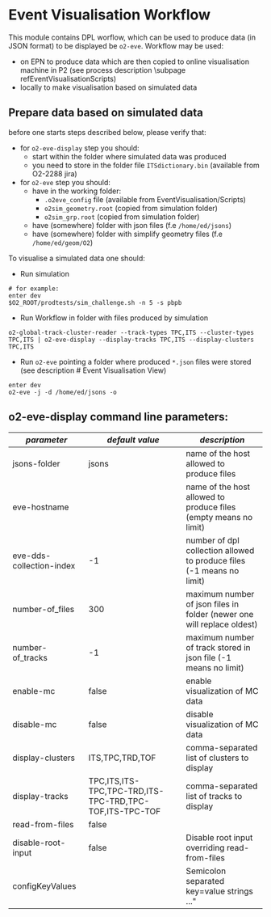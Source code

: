 <!-- doxy
\page refEventVisualisationWorkflow EventVisualisation Workflow
/doxy -->

# Event Visualisation Workflow

This module contains DPL worflow, which can be used to produce data (in JSON format) to be displayed be `o2-eve`. Workflow may be used:
* on EPN to produce data which are then copied to online visualisation machine in P2 (see process description \subpage refEventVisualisationScripts)
* locally to make visualisation based on simulated data


## Prepare data based on simulated data
before one starts steps described below, please verify that:
* for `o2-eve-display` step you should:
  * start within the folder where simulated data was produced
  * you need to store in the folder file ```ITSdictionary.bin``` (available from O2-2288 jira)
* for `o2-eve` step you should:
  * have in the working folder:
    * `.o2eve_config` file (available from EventVisualisation/Scripts)
    * `o2sim_geometry.root` (copied from simulation folder)
    * `o2sim_grp.root` (copied from simulation folder)
  * have (somewhere) folder with json files (f.e `/home/ed/jsons`)
  * have (somewhere) folder with simplify geometry files (f.e `/home/ed/geom/O2`)



To visualise a simulated data one should:
* Run simulation
```shell
# for example:
enter dev
$O2_ROOT/prodtests/sim_challenge.sh -n 5 -s pbpb
```
* Run Workflow in folder with files produced by simulation
```shell
o2-global-track-cluster-reader --track-types TPC,ITS --cluster-types TPC,ITS | o2-eve-display --display-tracks TPC,ITS --display-clusters TPC,ITS
```
* Run `o2-eve` pointing a folder where produced `*.json` files were stored (see description # Event Visualisation View)
```shell
enter dev
o2-eve -j -d /home/ed/jsons -o
```


## o2-eve-display command line parameters:

| *parameter*| *default value*  | *description*  |  
|-----|---|---|
|jsons-folder     | jsons  |name of the host allowed to produce files   |
|eve-hostname     |   |name of the host allowed to produce files (empty means no limit)   |
|eve-dds-collection-index     |-1   |number of dpl collection allowed to produce files (-1 means no limit)   |  
|number-of_files     |300   |maximum number of json files in folder (newer one will replace oldest)   |  
|number-of_tracks     |-1   |maximum number of track stored in json file (-1 means no limit)   |  
|enable-mc     |false   |enable visualization of MC data   |  
|disable-mc     |false   |disable visualization of MC data   |  
|display-clusters     |ITS,TPC,TRD,TOF   |comma-separated list of clusters to display   |  
|display-tracks     |TPC,ITS,ITS-TPC,TPC-TRD,ITS-TPC-TRD,TPC-TOF,ITS-TPC-TOF   |comma-separated list of tracks to display   |  
|read-from-files     |false   |   |  
|disable-root-input     |false   |Disable root input overriding read-from-files   |  
|configKeyValues     |   |Semicolon separated key=value strings ..."   | 




